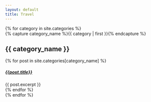 ```yaml
---
layout: default
title: Travel
---
```

<div id="archives">
{% for category in site.categories %}
  <div class="archive-group">
    {% capture category_name %}{{ category | first }}{% endcapture %}
    <div id="#{{ category_name | slugize }}"></div>
        <h2 class="category-head">{{ category_name }}</h2>
        <a name="{{ category_name | slugize }}"></a>
        {% for post in site.categories[category_name] %}
            <article class="archive-item">
            <h5><a href="{{ site.baseurl }}{{ post.url }}">{{post.title}}</a></h5>  
            {{ post.excerpt }}
            </article>
        {% endfor %}
    </div>
{% endfor %}
</div>
